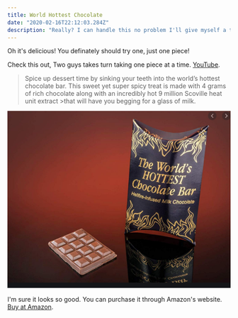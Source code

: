 ```yaml
---
title: World Hottest Chocolate
date: "2020-02-16T22:12:03.284Z"
description: "Really? I can handle this no problem I'll give myself a try!"
---
```


Oh it's delicious! You definately should try one, just one piece!

Check this out, Two guys takes turn taking one piece at a time.
[YouTube](https://www.youtube.com/watch?v=Dc-10IfrWag).

>Spice up dessert time by sinking your teeth into the world’s hottest chocolate bar. This sweet yet super spicy treat is made with 4 grams of rich chocolate along with an incredibly hot 9 million Scoville heat unit extract >that will have you begging for a glass of milk.

![Hot Chocolate](./choco.png)

I'm sure it looks so good. You can purchase it through Amazon's website. [Buy at Amazon](https://www.amazon.com/Worlds-Hottest-Chocolate-Bar-chocolate/dp/B07HPBQYG7).
